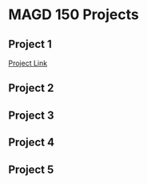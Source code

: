 # MAGD 150 Projects

## Project 1
[Project Link](https://cjfedu.github.io/MAGD150Projects/f21magd150lab01/)

## Project 2

## Project 3

## Project 4

## Project 5
 
